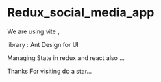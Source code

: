 # Redux_social_media_app
We are using vite ,

library : Ant Design for UI

Managing State in redux and react also ...

Thanks For visiting do a star...
